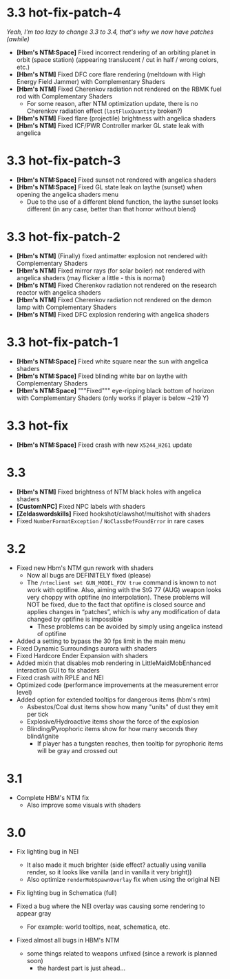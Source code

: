 # 3.3 hot-fix-patch-4

*Yeah, I'm too lazy to change 3.3 to 3.4, that's why we now have patches (awhile)*

* **[Hbm's NTM:Space]** Fixed incorrect rendering of an orbiting planet in orbit (space station) (appearing translucent / cut in half / wrong colors, etc.)
* **[Hbm's NTM]** Fixed DFC core flare rendering (meltdown with High Energy Field Jammer) with Complementary Shaders
* **[Hbm's NTM]** Fixed Cherenkov radiation not rendered on the RBMK fuel rod with Complementary Shaders
  * For some reason, after NTM optimization update, there is no Cherenkov radiation effect (`lastFluxQuantity` broken?)
* **[Hbm's NTM]** Fixed flare (projectile) brightness with angelica shaders
* **[Hbm's NTM]** Fixed ICF/PWR Controller marker GL state leak with angelica

# 3.3 hot-fix-patch-3

* **[Hbm's NTM:Space]** Fixed sunset not rendered with angelica shaders
* **[Hbm's NTM:Space]** Fixed GL state leak on laythe (sunset) when opening the angelica shaders menu
  * Due to the use of a different blend function, the laythe sunset looks different (in any case, better than that horror without blend)

# 3.3 hot-fix-patch-2

* **[Hbm's NTM]** (Finally) fixed antimatter explosion not rendered with Complementary Shaders
* **[Hbm's NTM]** Fixed mirror rays (for solar boiler) not rendered with angelica shaders (may flicker a little - this is normal)
* **[Hbm's NTM]** Fixed Cherenkov radiation not rendered on the research reactor with angelica shaders
* **[Hbm's NTM]** Fixed Cherenkov radiation not rendered on the demon lamp with Complementary Shaders 
* **[Hbm's NTM]** Fixed DFC explosion rendering with angelica shaders

# 3.3 hot-fix-patch-1

* **[Hbm's NTM:Space]** Fixed white square near the sun with angelica shaders
* **[Hbm's NTM:Space]** Fixed blinding white bar on laythe with Complementary Shaders
* **[Hbm's NTM:Space]** """Fixed""" eye-ripping black bottom of horizon with Complementary Shaders (only works if player is below ~219 Y)

# 3.3 hot-fix

* **[Hbm's NTM:Space]** Fixed crash with new `X5244_H261` update

# 3.3

* **[Hbm's NTM]** Fixed brightness of NTM black holes with angelica shaders
* **[CustomNPC]** Fixed NPC labels with shaders
* **[Zeldaswordskills]** Fixed hookshot/clawshot/multishot with shaders
* Fixed `NumberFormatException` / `NoClassDefFoundError` in rare cases


# 3.2

* Fixed new Hbm's NTM gun rework with shaders
  - Now all bugs are DEFINITELY fixed (please)
  - The `/ntmclient set GUN_MODEL_FOV true` command is known to not work with optifine. Also, aiming with the StG 77 (AUG) weapon looks very choppy with optifine (no interpolation). These problems will NOT be fixed, due to the fact that optifine is closed source and applies changes in “patches”, which is why any modification of data changed by optifine is impossible
    - These problems can be avoided by simply using angelica instead of optifine
* Added a setting to bypass the 30 fps limit in the main menu
* Fixed Dynamic Surroundings aurora with shaders
* Fixed Hardcore Ender Expansion with shaders
* Added mixin that disables mob rendering in LittleMaidMobEnhanced interaction GUI to fix shaders
* Fixed crash with RPLE and NEI
* Optimized code (performance improvements at the measurement error level)
* Added option for extended tooltips for dangerous items (hbm's ntm)
  - Asbestos/Coal dust items show how many "units" of dust they emit per tick
  - Explosive/Hydroactive items show the force of the explosion
  - Blinding/Pyrophoric items show for how many seconds they blind/ignite
    - If player has a tungsten reaches, then tooltip for pyrophoric items will be gray and crossed out

# 3.1

* Complete HBM's NTM fix
  * Also improve some visuals with shaders

# 3.0

* Fix lighting bug in NEI
   - It also made it much brighter (side effect? actually using vanilla render, so it looks like vanilla (and in vanilla it very bright))
   - Also optimize `renderMobSpawnOverlay` fix when using the original NEI


* Fix lighting bug in Schematica (full)


* Fixed a bug where the NEI overlay was causing some rendering to appear gray
    - For example: world tooltips, neat, schematica, etc.


* Fixed almost all bugs in HBM's NTM
  - some things related to weapons unfixed (since a rework is planned soon)
     - the hardest part is just ahead...
